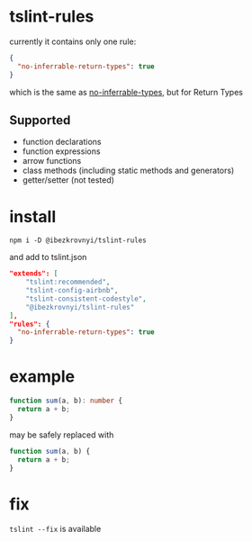 # tslint-rules

currently it contains only one rule:

```json
{
  "no-inferrable-return-types": true
}
```

which is the same as [no-inferrable-types](https://palantir.github.io/tslint/rules/no-inferrable-types/), but for Return Types

## Supported
* function declarations
* function expressions
* arrow functions
* class methods (including static methods and generators)
* getter/setter (not tested)

# install

```
npm i -D @ibezkrovnyi/tslint-rules
```

and add to tslint.json
```json
"extends": [
    "tslint:recommended",
    "tslint-config-airbnb",
    "tslint-consistent-codestyle",
    "@ibezkrovnyi/tslint-rules"
],
"rules": {
  "no-inferrable-return-types": true
}
```

# example

```ts
function sum(a, b): number {
  return a + b;
}
```

may be safely replaced with
```ts
function sum(a, b) {
  return a + b;
}
```

# fix
`tslint --fix` is available
